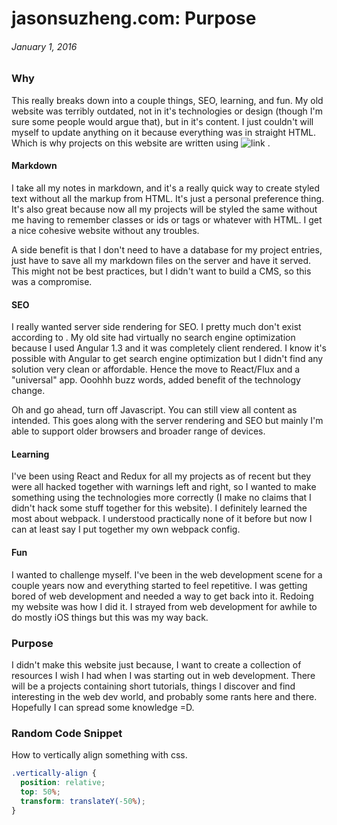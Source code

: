 # jasonsuzheng.com: Purpose
<!---
Why I rebuilt my website, again, and the reasoning behind my technology choices.
:01/01/16
-->
###### January 1, 2016

### Why

This really breaks down into a couple things, SEO, learning, and fun. My old
website was terribly outdated, not in it's technologies or design (though I'm
sure some people would argue that), but in it's content. I just couldn't will
myself to update anything on it because everything was in straight HTML. Which
is why projects on this website are written using
![link](https://bytebucket.org/strawht/personal_website/raw/ea96d4ffda73f22512a69dbfd590bc9e16a87777/static/images/4.jpg?token=fd1463f6ce1b570ba29178d082b29cf7a977c25b)
.

#### Markdown

I take all my notes in markdown, and it's a really quick way to create styled
text without all the markup from HTML. It's just a personal preference thing.
It's also great because now all my projects will be styled the same without me
having to remember classes or ids or tags or whatever with HTML. I get a nice
cohesive website without any troubles.

A side benefit is that I don't need to have a database for my project
entries, just have to save all my markdown files on the server and have it
served. This might not be best practices, but I didn't want to build a CMS, so
this was a compromise.

#### SEO

I really wanted server side rendering for SEO. I pretty much don't exist
according to . My old site had virtually no search engine optimization
because I used Angular 1.3 and it was completely client rendered. I know it's
possible with Angular to get search engine optimization but I didn't find any
solution very clean or affordable. Hence the move to React/Flux and a
"universal" app. Ooohhh buzz words, added benefit of the technology change.

Oh and go ahead, turn off Javascript. You can still view all content as
intended. This goes along with the server rendering and SEO but mainly I'm able
to support older browsers and broader range of devices.

#### Learning

I've been using React and Redux for all my projects as of recent but they were
all hacked together with warnings left and right, so I wanted to make something
using the technologies more correctly (I make no claims that I didn't hack some
stuff together for this website). I definitely learned the most about webpack.
I understood practically none of it before but now I can at least say I put
together my own webpack config.

#### Fun

I wanted to challenge myself. I've been in the web development scene for a
couple years now and everything started to feel repetitive. I was getting bored
of web development and needed a way to get back into it. Redoing my website was
how I did it. I strayed from web development for awhile to do mostly iOS things
but this was my way back.

### Purpose

I didn't make this website just because, I want to create a collection of
resources I wish I had when I was starting out in web development. There will be
a projects containing short tutorials, things I discover and find interesting in
the web dev world, and probably some rants here and there. Hopefully I can
spread some knowledge =D.

### Random Code Snippet

How to vertically align something with css.

```css
.vertically-align {
  position: relative;
  top: 50%;
  transform: translateY(-50%);
}
```
